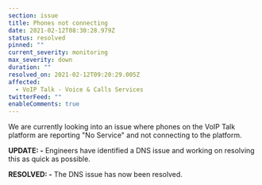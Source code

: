 ```yaml
---
section: issue
title: Phones not connecting
date: 2021-02-12T08:30:28.979Z
status: resolved
pinned: ""
current_severity: monitoring
max_severity: down
duration: ""
resolved_on: 2021-02-12T09:20:29.005Z
affected:
  - VoIP Talk - Voice & Calls Services
twitterFeed: ""
enableComments: true
---
```

We are currently looking into an issue where phones on the VoIP Talk platform are reporting "No Service" and not connecting to the platform.

**UPDATE: -** Engineers have identified a DNS issue and working on resolving this as quick as possible.

**RESOLVED: -** The DNS issue has now been resolved.